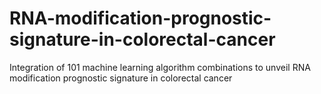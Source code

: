 # RNA-modification-prognostic-signature-in-colorectal-cancer
Integration of 101 machine learning algorithm combinations to unveil RNA modification prognostic signature in colorectal cancer
